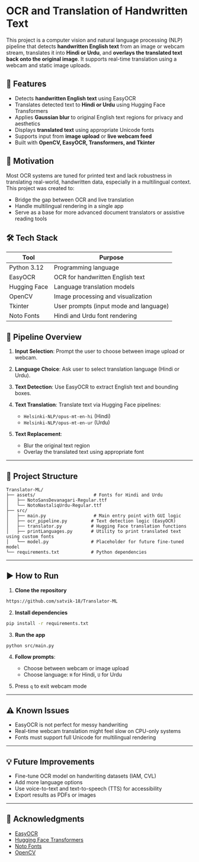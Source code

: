 # OCR and Translation of Handwritten Text

This project is a computer vision and natural language processing (NLP) pipeline that detects **handwritten English text** from an image or webcam stream, translates it into **Hindi or Urdu**, and **overlays the translated text back onto the original image**. It supports real-time translation using a webcam and static image uploads.


## 📌 Features

* Detects **handwritten English text** using EasyOCR
* Translates detected text to **Hindi or Urdu** using Hugging Face Transformers
* Applies **Gaussian blur** to original English text regions for privacy and aesthetics
* Displays **translated text** using appropriate Unicode fonts
* Supports input from **image upload** or **live webcam feed**
* Built with **OpenCV, EasyOCR, Transformers, and Tkinter**


## 🧠 Motivation

Most OCR systems are tuned for printed text and lack robustness in translating real-world, handwritten data, especially in a multilingual context. This project was created to:

* Bridge the gap between OCR and live translation
* Handle multilingual rendering in a single app
* Serve as a base for more advanced document translators or assistive reading tools


## 🛠️ Tech Stack

| Tool         | Purpose                                |
| ------------ | -------------------------------------- |
| Python 3.12  | Programming language                   |
| EasyOCR      | OCR for handwritten English text       |
| Hugging Face | Language translation models            |
| OpenCV       | Image processing and visualization     |
| Tkinter      | User prompts (input mode and language) |
| Noto Fonts   | Hindi and Urdu font rendering          |


## 🔄 Pipeline Overview

1. **Input Selection**: Prompt the user to choose between image upload or webcam.
2. **Language Choice**: Ask user to select translation language (Hindi or Urdu).
3. **Text Detection**: Use EasyOCR to extract English text and bounding boxes.
4. **Text Translation**: Translate text via Hugging Face pipelines:

   * `Helsinki-NLP/opus-mt-en-hi` (Hindi)
   * `Helsinki-NLP/opus-mt-en-ur` (Urdu)
5. **Text Replacement**:

   * Blur the original text region
   * Overlay the translated text using appropriate font

---

## 📁 Project Structure

```
Translator-ML/
├── assets/                      # Fonts for Hindi and Urdu
│   ├── NotoSansDevanagari-Regular.ttf
│   └── NotoNastaliqUrdu-Regular.ttf
├── src/
│   ├── main.py                  # Main entry point with GUI logic
│   ├── ocr_pipeline.py         # Text detection logic (EasyOCR)
│   ├── translator.py           # Hugging Face translation functions
│   ├── printLanguages.py       # Utility to print translated text using custom fonts
│   └── model.py                # Placeholder for future fine-tuned model
└── requirements.txt            # Python dependencies
```

---

## ▶️ How to Run

1. **Clone the repository**

```bash
https://github.com/satvik-18/Translator-ML
```

2. **Install dependencies**

```bash
pip install -r requirements.txt
```

3. **Run the app**

```bash
python src/main.py
```

4. **Follow prompts**:

   * Choose between webcam or image upload
   * Choose language: `H` for Hindi, `U` for Urdu

5. Press `q` to exit webcam mode

---

## ⚠️ Known Issues

* EasyOCR is not perfect for messy handwriting
* Real-time webcam translation might feel slow on CPU-only systems
* Fonts must support full Unicode for multilingual rendering

---

## 💡 Future Improvements

* Fine-tune OCR model on handwriting datasets (IAM, CVL)
* Add more language options
* Use voice-to-text and text-to-speech (TTS) for accessibility
* Export results as PDFs or images

---

## 🙏 Acknowledgments

* [EasyOCR](https://github.com/JaidedAI/EasyOCR)
* [Hugging Face Transformers](https://huggingface.co/models)
* [Noto Fonts](https://www.google.com/get/noto/)
* [OpenCV](https://opencv.org/)



